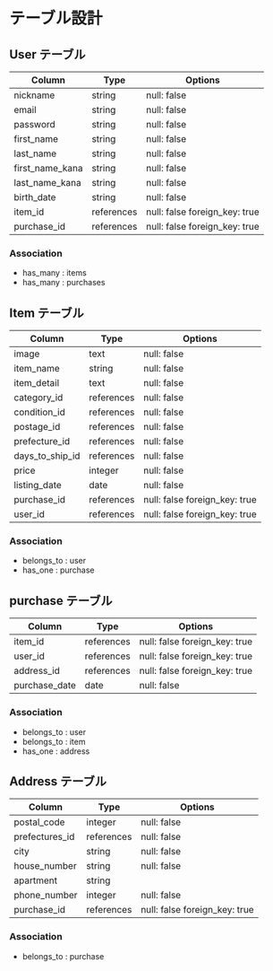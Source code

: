 # テーブル設計

## User テーブル

| Column         | Type        | Options                      |
| -------------- | ----------- | ---------------------------- |
| nickname       | string      | null: false                  |
| email          | string      | null: false                  |
| password       | string      | null: false                  |
| first_name     | string      | null: false                  |
| last_name      | string      | null: false                  |
| first_name_kana| string      | null: false                  |
| last_name_kana | string      | null: false                  |
| birth_date     | string      | null: false                  |
| item_id        | references  | null: false foreign_key: true|
| purchase_id    | references  | null: false foreign_key: true|

### Association

- has_many : items
- has_many : purchases

## Item テーブル

| Column         | Type        | Options                      |
| -------------- | ----------- | ---------------------------- |
| image          | text        | null: false                  |
| item_name      | string      | null: false                  |
| item_detail    | text        | null: false                  |
| category_id    | references  | null: false                  |
| condition_id   | references  | null: false                  |
| postage_id     | references  | null: false                  |
| prefecture_id  | references  | null: false                  |
| days_to_ship_id| references  | null: false                  |
| price          | integer     | null: false                  |
| listing_date   | date        | null: false                  |
| purchase_id    | references  | null: false foreign_key: true|
| user_id        | references  | null: false foreign_key: true|

### Association

- belongs_to : user
- has_one : purchase

## purchase テーブル
| Column         | Type        | Options                      |
| -------------- | ----------- | ---------------------------- |
| item_id        | references  | null: false foreign_key: true|
| user_id        | references  | null: false foreign_key: true|
| address_id     | references  | null: false foreign_key: true|
| purchase_date  | date        | null: false                  |

### Association

- belongs_to : user
- belongs_to : item
- has_one : address

## Address テーブル

| Column         | Type        | Options                      |
| -------------- | ----------- | ---------------------------- |
| postal_code    | integer     | null: false                  |
| prefectures_id | references  | null: false                  |
| city           | string      | null: false                  |
| house_number   | string      | null: false                  |
| apartment      | string      |                              |
| phone_number   | integer     | null: false                  |
| purchase_id    | references  | null: false foreign_key: true|

### Association

- belongs_to : purchase